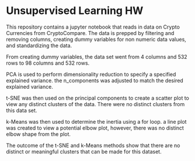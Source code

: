 # Unsupervised Learning HW

This repository contains a jupyter notebook that reads in data on Crypto Currencies from CryptoCompare. The data is prepped by filtering and removing columns, creating dummy variables for non numeric data values, and standardizing the data. 

From creating dummy variables, the data set went from 4 columns and 532 rows to 98 columns and 532 rows. 

PCA is used to perform dimensionality reduction to specify a specified explained variance. the n_components was adjusted to match the desired explained variance.

t-SNE was then used on the principal components to create a scatter plot to view any distinct clusters of the data. There were no distinct clusters from this data set. 

k-Means was then used to determine the inertia using a for loop. a line plot was created to view a potential elbow plot, however, there was no distinct elbow shape from the plot. 

The outcome of the t-SNE and k-Means methods show that there are no distinct or meaningful clusters that can be made for this dataset. 
